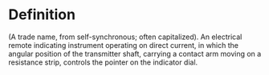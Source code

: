 # Definition

(A trade name, from self-synchronous; often capitalized). An electrical
remote indicating instrument operating on direct current, in which the
angular position of the transmitter shaft, carrying a contact arm moving
on a resistance strip, controls the pointer on the indicator dial.

